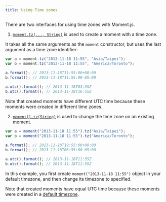 ```yaml
---
title: Using Time zones
---
```


There are two interfaces for using time zones with Moment.js.

1. [`moment.tz(..., String)`](#/using-timezones/parsing-in-zone/) is used to create a moment with a time zone. 
  
It takes all the same arguments as the `moment` constructor, but uses the last argument as a time zone identifier:

```js
var a = moment.tz("2013-11-18 11:55", "Asia/Taipei");
var b = moment.tz("2013-11-18 11:55", "America/Toronto");
   
a.format(); // 2013-11-18T11:55:00+08:00
b.format(); // 2013-11-18T11:55:00-05:00

a.utc().format(); // 2013-11-18T03:55Z
b.utc().format(); // 2013-11-18T16:55Z
```
Note that created moments have different UTC time because these moments were created in different time zones.


2. [`moment().tz(String)`](#/using-timezones/converting-to-zone/) is used to change the time zone on an existing moment.


```js
var a = moment("2013-11-18 11:55").tz("Asia/Taipei");
var b = moment("2013-11-18 11:55").tz("America/Toronto");
   
a.format(); // 2013-11-18T19:55:00+08:00
b.format(); // 2013-11-18T06:55:00-05:00

a.utc().format(); // 2013-11-18T11:55Z
b.utc().format(); // 2013-11-18T11:55Z
```

In this example, you first create `moment("2013-11-18 11:55")` object in your default timezone, and then change its timezone to specified. 
  
Note that created moments have equal UTC time because these moments were created in a [default timezone](#/using-timezones/default-timezone/).